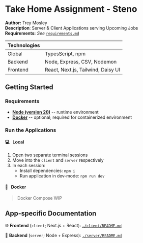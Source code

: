 # Take Home Assignment - Steno
**Author:** Trey Mosley<br>
**Description**: Server & Client Applications serving  Upcoming Jobs <br>
**Requirements:** _See_ [`requirements.md`](requirements.md)

| Technologies |  |
| - | - |
| Global | TypesScript, npm |
| Backend | Node, Express, CSV, Nodemon |
| Frontend | React, Next.js, Tailwind, Daisy UI | 

## Getting Started
### Requirements
- [**Node (version 20)**](https://nodejs.org/en/download/package-manager) -- runtime environment
- [**Docker**](https://docs.docker.com/engine/install/) -- optional; required for containerized environment

### Run the Applications
####  💻 &nbsp; Local 
1. Open two separate terminal sessions
2. Move into the `client` and `server` respectively
3. In each session:
    - Install dependencies: `npm i`
    - Run application in dev-mode: `npm run dev`

#### 🐳 &nbsp;  Docker
> Docker Compose WIP

## App-specific Documentation
🌐 **Frontend** (`client`; Next.js + React): [`./client/README.md`](client/README.md)

📡 **Backend** (`server`; Node + Express): [`./server/README.md`](server/README.md)
